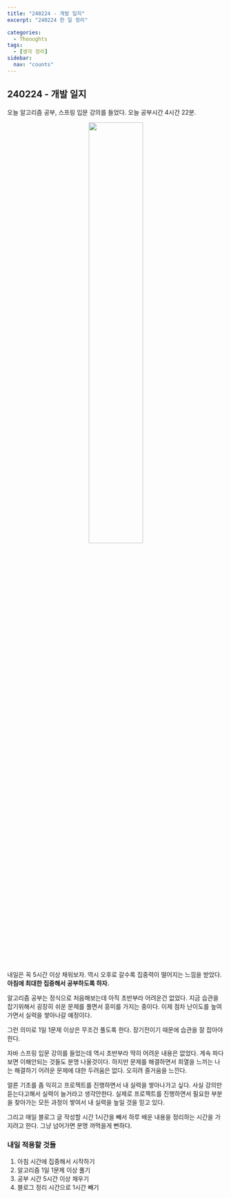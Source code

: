 ```yaml
---
title: "240224 - 개발 일지"
excerpt: "240224 한 일 정리"

categories:
  - Thooughts
tags:
  - [생각 정리]
sidebar:
  nav: "counts"
---
```


## 240224 - 개발 일지

오늘 알고리즘 공부, 스프링 입문 강의를 들었다. 오늘 공부시간 4시간 22분.

<div align="center">
    <img src="https://github.com/dongdong8343/dongdong8343.github.io/assets/93115530/f1439c79-d861-4fa7-8042-f160d8348a23" width="50%" height="auto" />
</div>

내일은 꼭 5시간 이상 채워보자. 역시 오후로 갈수록 집중력이 떨어지는 느낌을 받았다. **아침에 최대한 집중해서 공부하도록 하자.**

알고리즘 공부는 정식으로 처음해보는데 아직 초반부라 어려운건 없었다. 지금 습관을 잡기위해서 굉장히 쉬운 문제를 풀면서 흥미를 가지는 중이다. 이제 점차 난이도를 높여가면서 실력을 쌓아나갈 예정이다.

그런 의미로 1일 1문제 이상은 무조건 풀도록 한다. 장기전이기 때문에 습관을 잘 잡아야한다.

자바 스프링 입문 강의를 들었는데 역시 초반부라 딱히 어려운 내용은 없었다. 계속 파다보면 이해안되는 것들도 분명 나올것이다. 하지만 문제를 해결하면서 희열을 느끼는 나는 해결하기 어려운 문제에 대한 두려움은 없다. 오히려 즐거움을 느낀다.

얼른 기초를 좀 익히고 프로젝트를 진행하면서 내 실력을 쌓아나가고 싶다. 사실 강의만 듣는다고해서 실력이 늘거라고 생각안한다. 실제로 프로젝트를 진행하면서 필요한 부분을 찾아가는 모든 과정이 쌓여서 내 실력을 높일 것을 믿고 있다.

그리고 매일 블로그 글 작성할 시간 1시간을 빼서 하루 배운 내용을 정리하는 시간을 가지려고 한다. 그냥 넘어가면 분명 까먹을게 뻔하다.

### 내일 적용할 것들

1. 아침 시간에 집중해서 시작하기
2. 알고리즘 1일 1문제 이상 풀기
3. 공부 시간 5시간 이상 채우기
4. 블로그 정리 시간으로 1시간 빼기
